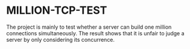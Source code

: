 # MILLION-TCP-TEST
The project is mainly to test whether a server can build one million connections simultaneously. The result shows that it is unfair to judge a server by only considering its concurrence.

